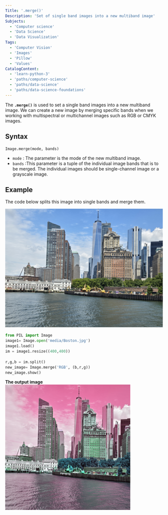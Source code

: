 ```yaml
---
Title: '.merge()'
Description: 'Set of single band images into a new multiband image'
Subjects:
  - 'Computer science'
  - 'Data Science'
  - 'Data Visualization'
Tags:
  - 'Computer Vision'
  - 'Images'
  - 'Pillow'
  - 'Values'
CatalogContent:
  - 'learn-python-3'
  - 'paths/computer-science'
  - 'paths/data-science'
  - 'paths/data-science-foundations'
---
```


The **`.merge()`** is used to set a single band images into a new multiband image. We can create a new image by merging specific bands when we working with multispectral or multichannel images such as RGB or CMYK images.

## Syntax

```pseudo
Image.merge(mode, bands)
```

- `mode` : The parameter is the mode of the new multiband image.
- `bands` :This parameter is a tuple of the individual image bands that is to be merged. The individual images should be single-channel image or a grayscale image.

## Example

The code below splits this image into single bands and merge them.

![Boston Skyline](../../../../../../media/Boston.jpg)

```py
from PIL import Image
image1= Image.open('media/Boston.jpg')
image1.load()
im = image1.resize((400,400))

r,g,b = im.split()
new_image= Image.merge('RGB', (b,r,g))
new_image.show()
```

**The output image**
![Merged Boston Skyline](../../../../../../media/merged_boston.png)
